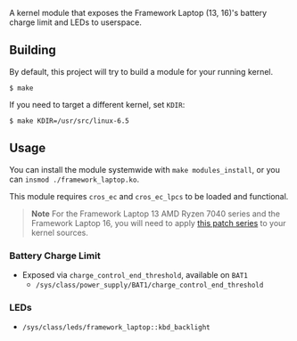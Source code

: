 A kernel module that exposes the Framework Laptop (13, 16)'s battery charge limit and LEDs to userspace.

## Building

By default, this project will try to build a module for your running kernel.

```console
$ make
```

If you need to target a different kernel, set `KDIR`:

```console
$ make KDIR=/usr/src/linux-6.5
```

## Usage

You can install the module systemwide with `make modules_install`, or you can `insmod ./framework_laptop.ko`.

This module requires `cros_ec` and `cros_ec_lpcs` to be loaded and functional.

> **Note**
> For the Framework Laptop 13 AMD Ryzen 7040 series and the Framework Laptop 16,
> you will need to apply [this patch series](https://lore.kernel.org/chrome-platform/20231005160701.19987-1-dustin@howett.net/) to your kernel sources.

### Battery Charge Limit

- Exposed via `charge_control_end_threshold`, available on `BAT1`
   - `/sys/class/power_supply/BAT1/charge_control_end_threshold`

### LEDs

- `/sys/class/leds/framework_laptop::kbd_backlight`
